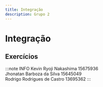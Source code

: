 ```yaml
---
title: Integração
description: Grupo 2
---
```


# Integração
## Exercícios

:::note INFO
Kevin Ryoji Nakashima 15675936\
Jhonatan Barboza da Silva 15645049\
Rodrigo Rodrigues de Castro 13695362
:::
